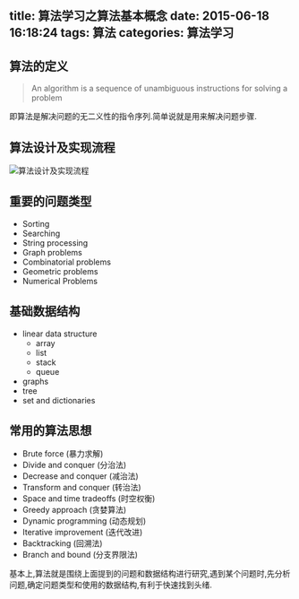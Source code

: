 title: 算法学习之算法基本概念
date: 2015-06-18 16:18:24
tags: 算法 
categories: 算法学习
---

## 算法的定义

> An algorithm is a sequence of unambiguous instructions for solving a problem

即算法是解决问题的无二义性的指令序列.简单说就是用来解决问题步骤.
## 算法设计及实现流程

![算法设计及实现流程](http://img.blog.csdn.net/20150615181318512)

## 重要的问题类型

- Sorting
- Searching
- String processing
- Graph problems
- Combinatorial problems
- Geometric problems
- Numerical Problems

## 基础数据结构

- linear data structure
    - array
    - list
    - stack
    - queue
- graphs
- tree
- set and dictionaries

## 常用的算法思想

- Brute force (暴力求解)
- Divide and conquer (分治法)
- Decrease and conquer (减治法)
- Transform and conquer (转治法)
- Space and time tradeoffs (时空权衡)
- Greedy approach (贪婪算法)
- Dynamic programming (动态规划)
- Iterative improvement (迭代改进)
- Backtracking (回溯法)
- Branch and bound (分支界限法)

基本上,算法就是围绕上面提到的问题和数据结构进行研究,遇到某个问题时,先分析问题,确定问题类型和使用的数据结构,有利于快速找到头绪.
